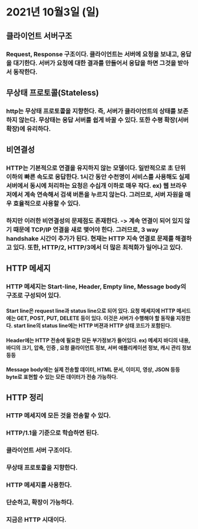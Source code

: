 # 2021년 10월3일 (일)

## 클라이언트 서버구조

### Request, Response 구조이다. 클라이언트는 서버에 요청을 보내고, 응답을 대기한다. 서버가 요청에 대한 결과를 만들어서 응답을 하면 그것을 받아서 동작한다.

## 무상태 프로토콜(Stateless)

### http는 무상태 프로토콜을 지향한다. 즉, 서버가 클라이언트의 상태를 보존하지 않는다. 무상태는 응답 서버를 쉽게 바꿀 수 있다. 또한 수평 확장(서버 확장)에 유리하다.

## 비연결성

### HTTP는 기본적으로 연결을 유지하지 않는 모델이다. 일반적으로 초 단위 이하의 빠른 속도로 응답한다. 1시간 동안 수천명이 서비스를 사용해도 실제 서버에서 동시에 처리하는 요청은 수십개 이하로 매우 작다. ex) 웹 브라우저에서 계속 연속해서 검색 버튼을 누르지 않는다. 그러므로, 서버 자원을 매우 효율적으로 사용할 수 있다.

### 하지만 이러한 비연결성의 문제점도 존재한다. -> 계속 연결이 되어 있지 않기 때문에 TCP/IP 연결을 새로 맺어야 한다. 그러므로, 3 way handshake 시간이 추가가 된다. 현재는 HTTP 지속 연결로 문제를 해결하고 있다. 또한, HTTP/2, HTTP/3에서 더 많은 최적화가 일어나고 있다.

## HTTP 메세지

### HTTP 메세지는 Start-line, Header, Empty line, Message body의 구조로 구성되어 있다.

#### Start line은 request line과 status line으로 되어 있다. 요청 메세지에 HTTP 메서드에는 GET, POST, PUT, DELETE 등이 있다. 이것은 서버가 수행해야 할 동작을 지정한다. start line의 status line에는 HTTP 버젼과 HTTP 상태 코드가 포함된다.

#### Header에는 HTTP 전송에 필요한 모든 부가정보가 들어있다. ex) 메세지 바디의 내용, 바디의 크기, 압축, 인증 , 요청 클라이언트 정보, 서버 애플리케이션 정보, 캐시 관리 정보 등등

#### Message body에는 실제 전송할 데이터, HTML 문서, 이미지, 영상, JSON 등등 byte로 표현할 수 있는 모든 데이터가 전송 가능하다.

## HTTP 정리

### HTTP 메세지에 모든 것을 전송할 수 있다.

### HTTP/1.1을 기준으로 학습하면 된다.

### 클라이언트 서버 구조이다.

### 무상태 프로토콜을 지향한다.

### HTTP 메세지를 사용한다.

### 단순하고, 확장이 가능하다.

### 지금은 HTTP 시대이다.
